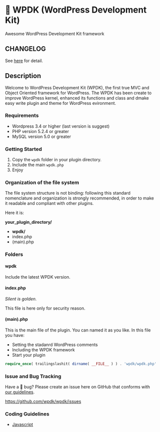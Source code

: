 # :pill: WPDK (WordPress Development Kit)

Awesome WordPress Development Kit framework

## CHANGELOG
See [here](CHANGELOG.md) for detail.

## Description

Welcome to WordPress Development Kit (WPDK), the first true MVC and Object Oriented framework for WordPress.
The WPDK has been create to improve WordPress kernel, enhanced its functions and class and dmake easy write plugin
and theme for WordPress evironment.

### Requirements

* Wordpress 3.4 or higher (last version is suggest)
* PHP version 5.2.4 or greater
* MySQL version 5.0 or greater

### Getting Started

1. Copy the `wpdk` folder in your plugin directory.
2. Include the main `wpdk.php`
3. Enjoy

### Organization of the file system

The file system structure is not binding: following this standard nomenclature and organization is strongly
recommended, in order to make it readable and compliant with other plugins.

Here it is:

**your_plugin_directory/**
* **wpdk/**
* index.php
* (main).php

### Folders

#### wpdk

Include the latest WPDK version.

#### index.php

_Silent is golden._

This file is here only for security reason.

#### (main).php

This is the main file of the plugin. You can named it as you like. In this file you have:

* Setting the stadanrd WordPress comments
* Including the WPDK framework
* Start your plugin

````php
require_once( trailingslashit( dirname( __FILE__ ) ) . 'wpdk/wpdk.php' );
````

### Issue and Bug Tracking

Have a :bug: bug? Please create an issue here on GitHub that conforms with [our guidelines](https://github.com/wpdk/wpdk/blob/master/ISSUE-GUIDELINES.md).

https://github.com/wpdk/wpdk/issues

### Coding Guidelines

* [Javascript](https://github.com/airbnb/javascript)


